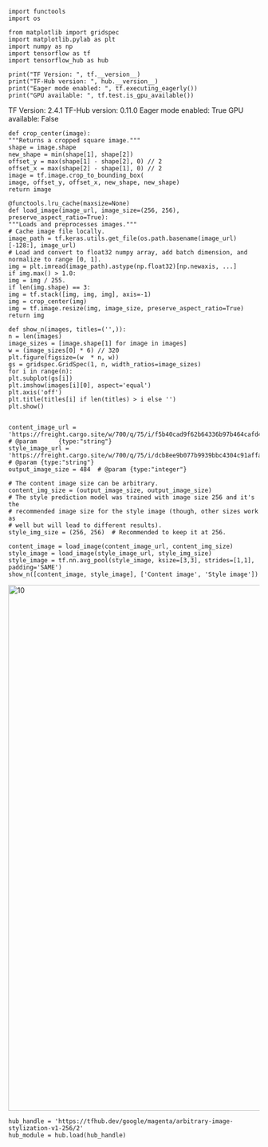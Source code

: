     import functools
    import os

    from matplotlib import gridspec
    import matplotlib.pylab as plt
    import numpy as np
    import tensorflow as tf
    import tensorflow_hub as hub

    print("TF Version: ", tf.__version__)
    print("TF-Hub version: ", hub.__version__)
    print("Eager mode enabled: ", tf.executing_eagerly())
    print("GPU available: ", tf.test.is_gpu_available())

 TF Version:  2.4.1
 TF-Hub version:  0.11.0
 Eager mode enabled:  True
 GPU available:  False
 
   
    def crop_center(image):
    """Returns a cropped square image."""
    shape = image.shape
    new_shape = min(shape[1], shape[2])
    offset_y = max(shape[1] - shape[2], 0) // 2
    offset_x = max(shape[2] - shape[1], 0) // 2
    image = tf.image.crop_to_bounding_box(
    image, offset_y, offset_x, new_shape, new_shape)
    return image

    @functools.lru_cache(maxsize=None)
    def load_image(image_url, image_size=(256, 256), preserve_aspect_ratio=True):
    """Loads and preprocesses images."""
    # Cache image file locally.
    image_path = tf.keras.utils.get_file(os.path.basename(image_url)[-128:], image_url)
    # Load and convert to float32 numpy array, add batch dimension, and normalize to range [0, 1].
    img = plt.imread(image_path).astype(np.float32)[np.newaxis, ...]
    if img.max() > 1.0:
    img = img / 255.
    if len(img.shape) == 3:
    img = tf.stack([img, img, img], axis=-1)
    img = crop_center(img)
    img = tf.image.resize(img, image_size, preserve_aspect_ratio=True)
    return img

    def show_n(images, titles=('',)):
    n = len(images)
    image_sizes = [image.shape[1] for image in images]
    w = (image_sizes[0] * 6) // 320
    plt.figure(figsize=(w  * n, w))
    gs = gridspec.GridSpec(1, n, width_ratios=image_sizes)
    for i in range(n):
    plt.subplot(gs[i])
    plt.imshow(images[i][0], aspect='equal')
    plt.axis('off')
    plt.title(titles[i] if len(titles) > i else '')
    plt.show()
    
    
    content_image_url = 'https://freight.cargo.site/w/700/q/75/i/f5b40cad9f62b64336b97b464cafd4a5c73731d48c9f39101180ebce18f17fc7/a22222.jpg'  # @param      {type:"string"}
    style_image_url = 'https://freight.cargo.site/w/700/q/75/i/dcb8ee9b077b9939bbc4304c91affaf4b6317c5d82c8524ace40e8f532434c87/a22222222.jpg'  # @param {type:"string"}
    output_image_size = 484  # @param {type:"integer"}

    # The content image size can be arbitrary.
    content_img_size = (output_image_size, output_image_size)
    # The style prediction model was trained with image size 256 and it's the 
    # recommended image size for the style image (though, other sizes work as 
    # well but will lead to different results).
    style_img_size = (256, 256)  # Recommended to keep it at 256.

    content_image = load_image(content_image_url, content_img_size)
    style_image = load_image(style_image_url, style_img_size)
    style_image = tf.nn.avg_pool(style_image, ksize=[3,3], strides=[1,1], padding='SAME')
    show_n([content_image, style_image], ['Content image', 'Style image'])
    
    
<img width="1052" alt="10" src="https://user-images.githubusercontent.com/73337770/114380262-31e7d080-9b8a-11eb-8486-e3eb5ac75d53.png">

    hub_handle = 'https://tfhub.dev/google/magenta/arbitrary-image-stylization-v1-256/2'
    hub_module = hub.load(hub_handle)
    
    
    
    
 
